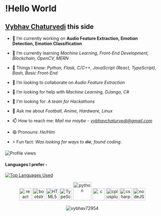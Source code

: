 # !Hello World
## [Vybhav Chaturvedi](https://www.linkedin.com/in/vybhav-chaturvedi-0ba82614a/)  this side

<!--
**vybhav72954/vybhav72954** is a ✨ _special_ ✨ repository because its `README.md` (this file) appears on your GitHub profile.
Here are some ideas to get you started:
-->

- 🔭 I’m currently working on **Audio Feature Extraction, Emotion Detection, Emotion Classification**

- 🌱 I’m currently learning *Machine Learning, Front-End Development, Blockchain, OpenCV, MERN*

- :eyes: Things I know: *Python, Flask, C/C++, JavaScript (React, TypeScript), Bash, Basic Front-End*  

- 👯 I’m looking to collaborate on *Audio Feature Extraction*

- 🤔 I’m looking for help with *Machine Learning, DJango, C#*

- :open_hands: I'm looking for: *A team for Hackathons*

- 💬 Ask me about *Football, Anime, Hardware, Linux*

- 📫 How to reach me: *Mail me maybe - [vybhavchaturvedi@gmail.com](mailto:vybhavchaturvedi@gmail.com)*

- 😄 Pronouns: *He/Him*

- ⚡ Fun fact: *Was looking for ways to ~~die~~, found coding.*

![Profile views](https://gpvc.arturio.dev/vybhav72954)

#### Languages I prefer -

[![Top Languages Used](https://github-readme-stats.vercel.app/api/top-langs/?username=vybhav72954&layout=compact)](https://github.com/anuraghazra/github-readme-stats)

<p align="center"><img src="https://devicons.github.io/devicon/devicon.git/icons/react/react-original-wordmark.svg" alt="react" width="40" height="40"/> <img src="https://devicons.github.io/devicon/devicon.git/icons/bootstrap/bootstrap-plain.svg" alt="bootstrap" width="40" height="40"/> <img src="https://devicon.dev/devicon.git/icons/html5/html5-original-wordmark.svg" alt="HTML5" width="40" height="40"/> <img src="https://devicon.dev/devicon.git/icons/typescript/typescript-original.svg" alt="TypeScript" width="40" height="40"/>  <img src="https://devicon.dev/devicon.git/icons/python/python-original.svg" alt="python" width="60" height="60"/> <img src="https://devicons.github.io/devicon/devicon.git/icons/c/c-original.svg" alt="c" width="40" height="40"/> <img src="https://devicons.github.io/devicon/devicon.git/icons/cplusplus/cplusplus-original.svg" alt="cplusplus" width="40" height="40"/> <img src="https://devicon.dev/devicon.git/icons/csharp/csharp-original.svg" alt="csharp" width="40" height="40"/> <img src="https://devicon.dev/devicon.git/icons/nodejs/nodejs-original.svg" alt="nodeJS" width="40" height="40"/> </p>
<p align="center"> <img src="https://github-readme-stats-abserari.vercel.app/api?username=vybhav72954&show_icons=true&bg_color=30,e96443,904e95&title_color=fff&text_color=fff&count_private=true&include_all_commits=true" alt="vybhav72954" /> </p>
